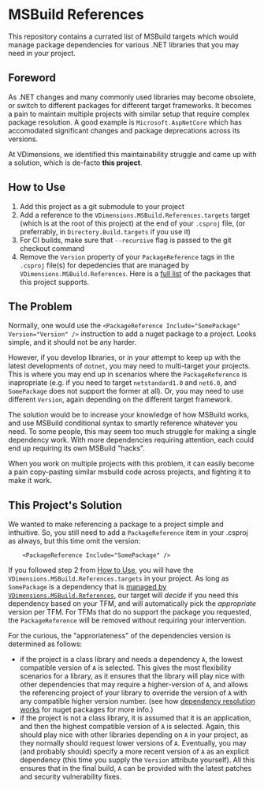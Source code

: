 # MSBuild References

This repository contains a currated list of MSBuild targets which would manage package dependencies for various .NET libraries that you may need in your project.  

## Foreword

As .NET changes and many commonly used libraries may become obsolete, or switch to different packages for different target frameworks. It becomes a pain to maintain multiple projects with similar setup that require complex package resolution. A good example is `Microsoft.AspNetCore` which has accomodated significant changes and package deprecations across its versions.

At VDimensions, we identified this maintainability struggle and came up with a solution, which is de-facto __this project__. 

## How to Use

1. Add this project as a git submodule to your project
2. Add a reference to the `VDimensions.MSBuild.References.targets` target (which is at the root of this project) at the end of your `.csproj` file, (or preferrably, in `Directory.Build.targets` if you use it)
3. For CI builds, make sure that `--recursive` flag is passed to the git checkout command
4. Remove the `Version` property of your `PackageReference` tags in the `.csproj` file(s) for depedencies that are managed by `VDimensions.MSBuild.References`. Here is a [full list](supported_packages.md) of the packages that this project supports.  

## The Problem

Normally, one would use the `<PackageReference Include="SomePackage" Version="Version" />` instruction to add a nuget package to a project. Looks simple, and it should not be any harder.

However, if you develop libraries, or in your attempt to keep up with the latest developments of `dotnet`, you may need to multi-target your projects. This is where you may end up in scenarios where the `PackageReference` is inapropriate (e.g. if you need to target `netstandard1.0` and `net6.0`, and `SomePackage` does not support the former at all). Or, you may need to use different `Version`, again depending on the different target framework.

The solution would be to increase your knowledge of how MSBuild works, and use MSBuild conditional syntax to smartly reference whatever you need. To some people, this may seem too much struggle for making a single dependency work. With more dependencies requiring attention, each could end up requiring its own MSBuild "hacks".

When you work on multiple projects with this problem, it can easily become a pain copy-pasting similar msbuild code across projects, and fighting it to make it work.

## This Project's Solution

We wanted to make referencing a package to a project simple and inthuitive. So, you still need to add a `PackageReference` item in your .csproj as always, but this time omit the version:

        <PackageReference Include="SomePackage" />

If you followed step 2 from [How to Use](#how-to-use), you will have the `VDimensions.MSBuild.References.targets` in your project. As long as `SomePackage` is a dependency that is [managed by `VDimensions.MSBuild.References`](supported_packages.md), our target will _decide_ if you need this dependency based on your TFM, and will automatically pick the _appropriate_ version per TFM. For TFMs that do no support the package you requested, the `PackageReference` will be removed without requiring your intervention.

For the curious, the "approriateness" of the dependencies version is determined as follows:

* if the project is a class library and needs a dependency `A`, the lowest compatible version of `A` is selected. This gives the most flexibility scenarios for a library, as it ensures that the library will play nice with other dependencies that may require a higher-version of `A`, and allows the referencing project of your library to override the version of `A` with any compatible higher version number. (see how [dependency resolution works](https://learn.microsoft.com/en-us/nuget/concepts/dependency-resolution) for nuget packages for more info.)
* if the project is not a class library, it is assumed that it is an application, and then the highest compatible version of `A` is selected. Again, this should play nice with other libraries depending on `A` in your project, as they normally should request lower versions of `A`. Eventually, you may (and probably should) specify a more recent version of `A` as an explicit dependency (this time you supply the `Version` attribute yourself). All this ensures that in the final build, `A` can be provided with the latest patches and security vulnerability fixes.
